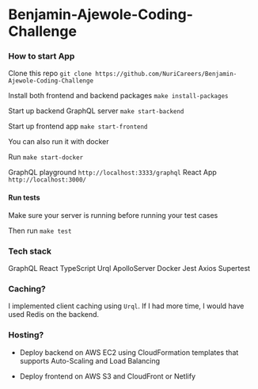 # Benjamin-Ajewole-Coding-Challenge

### How to start App

Clone this repo `git clone https://github.com/NuriCareers/Benjamin-Ajewole-Coding-Challenge`

Install both frontend and backend packages `make install-packages`

Start up backend GraphQL server `make start-backend`

Start up frontend app `make start-frontend`

You can also run it with docker

Run `make start-docker`

GraphQL playground `http://localhost:3333/graphql`
React App `http://localhost:3000/`

#### Run tests

Make sure your server is running before running your test cases

Then run `make test`

### Tech stack

GraphQL
React
TypeScript
Urql
ApolloServer
Docker
Jest
Axios
Supertest
### Caching?

I implemented client caching using `Urql`. If I had more time, I would have used Redis on the backend.

### Hosting?

- Deploy backend on AWS EC2 using CloudFormation templates that supports Auto-Scaling and Load Balancing

- Deploy frontend on AWS S3 and CloudFront or Netlify

